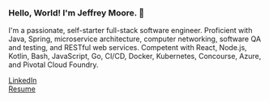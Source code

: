 ### Hello, World! I'm Jeffrey Moore. 👋

I'm a passionate, self-starter full-stack software engineer. Proficient with Java, Spring, microservice architecture, computer networking, software QA and testing, and RESTful web services. Competent with React, Node.js, Kotlin, Bash, JavaScript, Go, CI/CD, Docker, Kubernetes, Concourse, Azure, and Pivotal Cloud Foundry.

[LinkedIn](https://www.linkedin.com/in/dmjeffmoore/)  
[Resume](https://github.com/dmjeffmoore/dmjeffmoore/blob/master/resume.pdf)


<!--
**dmjeffmoore/dmjeffmoore** is a ✨ _special_ ✨ repository because its `README.md` (this file) appears on your GitHub profile.

Here are some ideas to get you started:

- 🔭 I’m currently working on ...
- 🌱 I’m currently learning ...
- 👯 I’m looking to collaborate on ...
- 🤔 I’m looking for help with ...
- 💬 Ask me about ...
- 📫 How to reach me: ...
- 😄 Pronouns: ...
- ⚡ Fun fact: ...
-->
